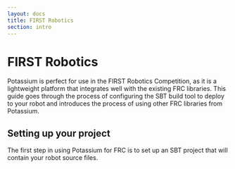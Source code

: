 ```yaml
---
layout: docs
title: FIRST Robotics
section: intro
---
```


# FIRST Robotics
Potassium is perfect for use in the FIRST Robotics Competition, as it is a lightweight platform that integrates well with the existing FRC libraries. This guide goes through the process of configuring the SBT build tool to deploy to your robot and introduces the process of using other FRC libraries from Potassium.

## Setting up your project
The first step in using Potassium for FRC is to set up an SBT project that will contain your robot source files.
